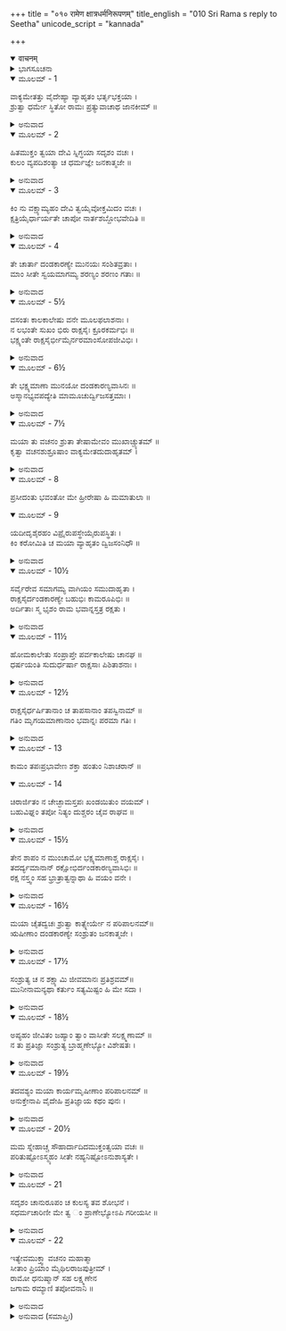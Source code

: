 +++
title = "०१० रामेण क्षात्रधर्मनिरूपणम्"
title_english = "010 Sri Rama s reply to Seetha"
unicode_script = "kannada"

+++
<details open><summary>वाचनम्</summary>

<div class="audioEmbed"  caption="श्रीराम-हरिसीताराममूर्ति-घनपाठिभ्यां वचनम्" src="https://archive.org/download/Ramayana-recitation-Sriram-harisItArAmamUrti-Ghanapaati-v2/Kanda_3/Kanda_3_ARK-010-Ramena_Kshatra_Dharma_Nirupanam.mp3"></div>
</details>



<details><summary>ಭಾಗಸೂಚನಾ</summary>

ಶ್ರೀರಾಮನು ಋಷಿಗಳ ರಕ್ಷಣೆಗಾಗಿ ರಾಕ್ಷಸರನ್ನು ವಧಿಸಲು ಮಾಡಿದ ಪ್ರತಿಜ್ಞೆಯನ್ನು ಪುನಃ ದೃಢಪಡಿಸಿದುದು
</details>

<details open><summary>ಮೂಲಮ್ - 1</summary>

ವಾಕ್ಯಮೇತತ್ತು ವೈದೇಹ್ಯಾ ವ್ಯಾಹೃತಂ ಭರ್ತೃಭಕ್ತಯಾ ।  
ಶ್ರುತ್ವಾ ಧರ್ಮೇ ಸ್ಥಿತೋ ರಾಮಃ ಪ್ರತ್ಯುವಾಚಾಥ ಜಾನಕೀಮ್ ॥
</details>

<details><summary>ಅನುವಾದ</summary>

ತನ್ನ ಸ್ವಾಮಿಯ ಕುರಿತು ಭಕ್ತಿ ಇರಿಸಿದ ವಿದೇಹಕುಮಾರೀ ಸೀತೆಯು ಹೇಳಿದ ಮಾತನ್ನು ಕೇಳಿ ಸದಾ ಧರ್ಮದಲ್ಲಿ ಸ್ಥಿತನಾದ ಶ್ರೀರಾಮಚಂದ್ರನು ಜಾನಕಿಗೆ ಹೀಗೆ ಉತ್ತರಿಸಿದನು.॥1॥
</details>

<details open><summary>ಮೂಲಮ್ - 2</summary>

ಹಿತಮುಕ್ತಂ ತ್ವಯಾ ದೇವಿ ಸ್ನಿಗ್ಧಯಾ ಸದೃಶಂ ವಚಃ ।  
ಕುಲಂ ವ್ಯಪದಿಶಂತ್ಯಾ ಚ ಧರ್ಮಜ್ಞೇ ಜನಕಾತ್ಮಜೇ ॥
</details>

<details><summary>ಅನುವಾದ</summary>

ದೇವಿ! ಧರ್ಮವನ್ನು ತಿಳಿದ ಜನಕ ಕಿಶೋರಿ! ನಿನಗೆ ನನ್ನ ಮೇಲೆ ಸ್ನೇಹವಿದೆ, ಅದಕ್ಕಾಗಿ ನೀನು ನನ್ನ ಹಿತದ ಮಾತನ್ನೇ ಹೇಳಿರುವೆ. ಕ್ಷತ್ರಿಯರ ಕುಲಧರ್ಮದ ಉಪದೇಶ ಮಾಡುತ್ತಾ ನೀನು ಹೇಳಿದುದು ನಿನಗೆ ಯೋಗ್ಯವೇ ಅಗಿದೆ.॥2॥
</details>

<details open><summary>ಮೂಲಮ್ - 3</summary>

ಕಿಂ ನು ವಕ್ಷ್ಯಾಮ್ಯಹಂ ದೇವಿ ತ್ವಯೈವೋಕ್ತಮಿದಂ ವಚಃ ।  
ಕ್ಷತ್ರಿಯೈರ್ಧಾರ್ಯತೇ ಚಾಪೋ ನಾರ್ತಶಬ್ದೋಭವೇದಿತಿ ॥
</details>

<details><summary>ಅನುವಾದ</summary>

ದೇವಿ! ನಾನು ನಿನಗೇನು ಉತ್ತರಿಸಲಿ? ಯಾರೂ ದುಃಖಿತರಾಗಿ ಹಾಹಾಕಾರ ಮಾಡುವಂತೆ ಆಗದಿರಲೆಂದೇ, ಯಾರಾದರು ದುಃಖ, ಸಂಕಟದಲ್ಲಿ ಬಿದ್ದಿದ್ದರೆ ಅವನನ್ನು ರಕ್ಷಿಸಲಿಕ್ಕಾಗಿ ಕ್ಷತ್ರಿಯರು ಧನುರ್ಬಾಣಗಳನ್ನು ಧರಿಸುತ್ತಾರೆ ಎಂದು ನೀನು ಮೊದಲೇ ಹೇಳಿರುವೆ.॥3॥
</details>

<details open><summary>ಮೂಲಮ್ - 4</summary>

ತೇ ಚಾರ್ತಾ ದಂಡಕಾರಣ್ಯೇ ಮುನಯಃ ಸಂಶಿತವ್ರತಾಃ ।  
ಮಾಂ ಸೀತೇ ಸ್ವಯಮಾಗಮ್ಯ ಶರಣ್ಯಂ ಶರಣಂ ಗತಾಃ ॥
</details>

<details><summary>ಅನುವಾದ</summary>

ಸೀತೆ! ದಂಡಕಾರಣ್ಯದಲ್ಲಿ ಇದ್ದು ಕಠೋರ ವ್ರತವನ್ನು ಪಾಲಿಸುವ ಆ ಮುನಿಗಳು ಬಹಳ ದುಃಖಿತರಾಗಿದ್ದಾರೆ. ಅದಕ್ಕಾಗಿ ನನ್ನನ್ನು ಶರಣಾಗತ ವತ್ಸಲನೆಂದು ತಿಳಿದು ಅವರು ಸ್ವತಃ ನನ್ನ ಬಳಿಗೆ ಬಂದು ಶರಣಾಗತರಾಗಿದ್ದಾರೆ.॥4॥
</details>

<details open><summary>ಮೂಲಮ್ - 5½</summary>

ವಸಂತಃ  ಕಾಲಕಾಲೇಷು ವನೇ ಮೂಲಫಲಾಶನಾಃ ।  
ನ ಲಭಂತೇ ಸುಖಂ ಭಿರು ರಾಕ್ಷಸೈಃ ಕ್ರೂರಕರ್ಮಭಿಃ ॥  
ಭಕ್ಷ್ಯಂತೇ ರಾಕ್ಷಸೈರ್ಭೀಮೈರ್ನರಮಾಂಸೋಪಜೀವಿಭಿಃ ।
</details>

<details><summary>ಅನುವಾದ</summary>

ಭೀರು! ಸದಾಕಾಲ ಕಾಡಿನಲ್ಲೇ ಇದ್ದು ಫಲ-ಮೂಲಗಳನ್ನು ತಿನ್ನುವ ಆ ಮುನಿಗಳು ಈ ಕ್ರೂರಕರ್ಮ ರಾಕ್ಷಸರಿಂದ ಎಂದೂ ಸುಖ ಪಡೆಯುವುದಿಲ್ಲ. ಮನುಷ್ಯರ ಮಾಂಸದಿಂದಲೇ ಜೀವನ ನಡೆಸುತ್ತಿರುವ ಈ ಭಯಾನಕ ರಾಕ್ಷಸರು ಅವರನ್ನು ಕೊಂದು ತಿನ್ನುತ್ತಿದ್ದಾರೆ.॥5½॥
</details>

<details open><summary>ಮೂಲಮ್ - 6½</summary>

ತೇ ಭಕ್ಷ್ಯಮಾಣಾ ಮುನಯೋ ದಂಡಕಾರಣ್ಯವಾಸಿನಃ ॥  
ಅಸ್ಮಾನಭ್ಯವಪದ್ಯೇತಿ  ಮಾಮೂಚುರ್ದ್ವಿಜಸತ್ತಮಾಃ ।
</details>

<details><summary>ಅನುವಾದ</summary>

ಆ ರಾಕ್ಷಸರಿಗೆ ತುತ್ತಾಗಿರುವ ಈ ದಂಡಕಾರಣ್ಯವಾಸೀ ದ್ವಿಜ ಶ್ರೇಷ್ಠ ಮುನಿಗಳು ನಮ್ಮ ಬಳಿಗೆ ಬಂದು ‘ಪ್ರಭೋ! ನಮ್ಮ ಮೇಲೆ ಅನುಗ್ರಹಮಾಡು’ ಎಂದು ಹೇಳಿದರು.॥6½॥
</details>

<details open><summary>ಮೂಲಮ್ - 7½</summary>

ಮಯಾ ತು ವಚನಂ ಶ್ರುತಾ ತೇಷಾಮೇವಂ ಮುಖಾಚ್ಚ್ಯುತಮ್ ॥  
ಕೃತ್ವಾ ವಚನಶುಶ್ರೂಷಾಂ ವಾಕ್ಯಮೇತದುದಾಹೃತಮ್ ।
</details>

<details><summary>ಅನುವಾದ</summary>

ಅವರ ಬಾಯಿಯಿಂದ ಹೊರಟ ರಕ್ಷಣೆಯ ಈ ಕೂಗು ಕೇಳಿ ಹಾಗೂ ಅವರ ಆಜ್ಞಾಪಾಲನರೂಪೀ ಸೇವೆಯ ವಿಚಾರ ಮಾಡಿ, ನಾನು ಅವರಲ್ಲಿ ಹೀಗೆ ಹೇಳಿದೆ.॥7½॥
</details>

<details open><summary>ಮೂಲಮ್ - 8</summary>

ಪ್ರಸೀದಂತು ಭವಂತೋ ಮೇ ಹ್ರೀರೇಷಾ ಹಿ ಮಮಾತುಲಾ ॥
</details>

<details open><summary>ಮೂಲಮ್ - 9</summary>

ಯದೀದೃಶೈರಹಂ  ವಿಪ್ರೈರುಪಸ್ಥೇಯೈರುಪಸ್ಥಿತಃ ।  
ಕಿಂ ಕರೋಮಿತಿ ಚ ಮಯಾ ವ್ಯಾಹೃತಂ ದ್ವಿಜಸಂನಿಧೌ ॥
</details>

<details><summary>ಅನುವಾದ</summary>

ಮಹರ್ಷಿಗಳೇ! ನಿಮ್ಮಂತಹ ಬ್ರಾಹ್ಮಣರ ಸೇವೆಯಲ್ಲಿ ನಾನೇ ಉಪಸ್ಥಿತನಾಬೇಕಾಗಿತ್ತು , ಆದರೆ ನೀವು ಸ್ವತಃ ತಮ್ಮ ರಕ್ಷಣೆಗಾಗಿ ನನ್ನ ಬಳಿಗೆ ಬಂದಿರುವಿರಿ, ಇದು ನನಗೆ ನಾಚಿಕೆಯ ವಿಷಯವಾಗಿದೆ. ಆದ್ದರಿಂದ ತಾವು ಪ್ರಸನ್ನರಾಗಿರಿ. ನಾನು ನಿಮ್ಮ ಯಾವ ಸೇವೆ ಮಾಡಲಿ? ಹೇಳಿರಿ. ಎಂದು ಆ ಬ್ರಾಹ್ಮಣರಲ್ಲಿ ಹೇಳಿದೆ.॥8-9॥
</details>

<details open><summary>ಮೂಲಮ್ - 10½</summary>

ಸರ್ವೈರೇವ ಸಮಾಗಮ್ಯ ವಾಗಿಯಂ ಸಮುದಾಹೃತಾ ।  
ರಾಕ್ಷಸೈರ್ದಂಡಕಾರಣ್ಯೇ  ಬಹುಭಿಃ ಕಾಮರೂಪಿಭಿಃ ॥  
ಅರ್ದಿತಾಃ ಸ್ಮ ಭೃಶಂ ರಾಮ ಭವಾನ್ನಸ್ತತ್ರ ರಕ್ಷತು ।
</details>

<details><summary>ಅನುವಾದ</summary>

ಆಗ ಅವರೆಲ್ಲ ಸೇರಿ ತಮ್ಮ ಮನೋ ಇಂಗಿತವನ್ನು ಹೀಗೆ ಪ್ರಕಟಿಸಿದರು-ಶ್ರೀರಾಮ! ದಂಡಕಾರಣ್ಯದಲ್ಲಿ ಇಚ್ಛಾನುರೂಪ ಧರಿಸುವ ಅನೇಕ ರಾಕ್ಷಸರಿದ್ದಾರೆ. ಅವರಿಂದ ನಮಗೆ ಬಹಳ ಕಷ್ಟವಾಗುತ್ತಿದೆ, ಆದ್ದರಿಂದ ಅವರ ಭಯದಿಂದ ನಮ್ಮನ್ನು ರಕ್ಷಿಸು.॥10½॥
</details>

<details open><summary>ಮೂಲಮ್ - 11½</summary>

ಹೋಮಕಾಲೇತು ಸಂಪ್ರಾಪ್ತೇ ಪರ್ವಕಾಲೇಷು ಚಾನಘ ॥  
ಧರ್ಷಯಂತಿ ಸುದುರ್ಧರ್ಷಾ ರಾಕ್ಷಸಾಃ ಪಿಶಿತಾಶನಾಃ ।
</details>

<details><summary>ಅನುವಾದ</summary>

ನಿಷ್ಪಾಪ ರಘುನಂದನ! ಅಗ್ನಿಹೋತ್ರದ ಸಮಯ ಬಂದಾಗ ಹಾಗೂ ಪರ್ವದ ಸಂದರ್ಭದಲ್ಲಿ ಈ ಅತ್ಯಂತ ದುರ್ಧರ್ಷ ಮಾಂಸಭೋಜಿ ರಾಕ್ಷಸರು ನಮ್ಮನು ಹಿಂಸಿಸುತ್ತಾರೆ.॥11½॥
</details>

<details open><summary>ಮೂಲಮ್ - 12½</summary>

ರಾಕ್ಷಸೈರ್ಧರ್ಷಿತಾನಾಂ ಚ ತಾಪಸಾನಾಂ ತಪಸ್ವಿನಾಮ್ ॥  
ಗತಿಂ ಮೃಗಯಮಾಣಾನಾಂ ಭವಾನ್ನಃ ಪರಮಾ ಗತಿಃ ।
</details>

<details><summary>ಅನುವಾದ</summary>

ರಾಕ್ಷಸರಿಂದ ಆಕ್ರಾಂತರಾದ ತಪಸ್ವೀ, ತಾಪಸರಾದ ನಾವು ಸದಾ ನಮಗಾಗಿ ಯಾವುದಾದರೂ ಆಶ್ರಮವನ್ನು ಹುಡುಕುತ್ತಾ ಇರುತ್ತೇವೆ. ಆದ್ದರಿಂದ ನೀನೇ ನಮಗೆ ಆಶ್ರಯನಾಗಿರುವೆ.॥12½॥
</details>

<details open><summary>ಮೂಲಮ್ - 13</summary>

ಕಾಮಂ ತಪಃಪ್ರಭಾವೇಣ ಶಕ್ತಾ ಹಂತುಂ ನಿಶಾಚರಾನ್ ॥
</details>

<details open><summary>ಮೂಲಮ್ - 14</summary>

ಚಿರಾರ್ಜಿತಂ ನ ಚೇಚ್ಛಾಮಸ್ತಪಃ ಖಂಡಯಿತುಂ ವಯಮ್ ।  
ಬಹುವಿಘ್ನಂ ತಪೋ ನಿತ್ಯಂ ದುಶ್ಚರಂ ಚೈವ ರಾಘವ ॥
</details>

<details><summary>ಅನುವಾದ</summary>

ರಘುನಂದನ! ತಪಸ್ಸಿನ ಪ್ರಭಾವದಿಂದ ಇಚ್ಛಾನುಸಾರ ಈ ರಾಕ್ಷಸರನ್ನು ವಧಿಸಲು ಸಮರ್ಥರಾಗಿದ್ದರೂ, ಚಿರಕಾಲದಿಂದ ಗಳಿಸಿದ ತಪಸ್ಸನ್ನು ಹಾಳುಮಾಡಲು ಬಯಸುವುದಿಲ್ಲ. ಏಕೆಂದರೆ ತಪಸ್ಸಿನಲ್ಲಿ ಸದಾಕಾಲ ಅನೇಕ ವಿಘ್ನಗಳು ಬರುತ್ತಾ ಇರುತ್ತವೆ ಹಾಗೂ ಇದರ ಸಂಪಾದನೆ ಬಹಳ ಕಷ್ಟವಾಗಿರುತ್ತದೆ.॥13-14॥
</details>

<details open><summary>ಮೂಲಮ್ - 15½</summary>

ತೇನ ಶಾಪಂ ನ ಮುಂಚಾಮೋ ಭಕ್ಷ್ಯಮಾಣಾಶ್ಚ ರಾಕ್ಷಸೈಃ ।  
ತದರ್ದ್ಯಮಾನಾನ್  ರಕ್ಷೋಭಿರ್ದಂಡಕಾರಣ್ಯವಾಸಿಭಿಃ ॥  
ರಕ್ಷ ನಸ್ತ್ವಂ ಸಹ ಭ್ರಾತ್ರಾತ್ವನ್ನಾಥಾ ಹಿ ವಯಂ ವನೇ ।
</details>

<details><summary>ಅನುವಾದ</summary>

ರಾಕ್ಷಸರಿಗೆ ತುತ್ತಾದರೂ ನಾವು ಅವರಿಗೆ ಶಾಪ ಕೊಡದಿರುವ ಕಾರಣ ಇದೇ ಆಗಿದೆ. ಅದರಿಂದ ದಂಡಕಾರಣ್ಯವಾಸೀ ನಿಶಾಚರರಿಂದ ಪೀಡಿತರಾದ ನಮ್ಮನ್ನು ಸಹೋದರ ಸಹಿತ ನೀನು ರಕ್ಷಿಸು; ಏಕೆಂದರೆ ಈ ವನದಲ್ಲಿ ಈಗ ನೀನೇ ರಕ್ಷಕನಾಗಿರುವೆ.॥15½॥
</details>

<details open><summary>ಮೂಲಮ್ - 16½</summary>

ಮಯಾ ಚೈತದ್ವಚಃ ಶ್ರುತ್ವಾ ಕಾತ್ಸ್ನೇರ್ಯೇ ನ ಪರಿಪಾಲನಮ್॥  
ಋಷೀಣಾಂ ದಂಡಕಾರಣ್ಯೇ ಸಂಶ್ರುತಂ ಜನಕಾತ್ಮಜೇ ।
</details>

<details><summary>ಅನುವಾದ</summary>

ಜನಕನಂದಿನೀ! ದಂಡಕಾರಣ್ಯದಲ್ಲಿ ಋಷಿಗಳ ಈ ಮಾತನ್ನು ಕೇಳಿ ನಾನು ಪೂರ್ಣರೂಪದಿಂದ ಅವರನ್ನು ರಕ್ಷಿಸುವ ಪ್ರತಿಜ್ಞೆ ಮಾಡಿರುವೆ.॥16½॥
</details>

<details open><summary>ಮೂಲಮ್ - 17½</summary>

ಸಂಶ್ರುತ್ಯ ಚ ನ ಶಕ್ಷ್ಯಾಮಿ ಜೀವಮಾನಃ ಪ್ರತಿಶ್ರವಮ್॥  
ಮುನೀನಾಮನ್ಯಥಾ ಕರ್ತುಂ ಸತ್ಯಮಿಷ್ಟಂ ಹಿ ಮೇ ಸದಾ ।
</details>

<details><summary>ಅನುವಾದ</summary>

ಮುನಿಗಳ ಮುಂದೆ ಹೀಗೆ ಪ್ರತಿಜ್ಞೆ ಮಾಡಿ ಈಗ ನಾನು ಬದುಕಿರುವಾಗಲೇ ಈ ಪ್ರತಿಜ್ಞೆಯನ್ನು ಹೇಗೆ ಸುಳ್ಳಾಗಿಸಲಿ? ಏಕೆಂದರೆ ಸತ್ಯ ಪಾಲನೆಯು ನನಗೆ ಸದಾ ಪ್ರಿಯವಾಗಿದೆ.॥17½॥
</details>

<details open><summary>ಮೂಲಮ್ - 18½</summary>

ಅಪ್ಯಹಂ ಜೀವಿತಂ ಜಹ್ಯಾಂ ತ್ವಾಂ ವಾಸೀತೇ ಸಲಕ್ಷ್ಮಣಾಮ್ ॥  
ನ ತು ಪ್ರತಿಜ್ಞಾ ಸಂಶ್ರುತ್ಯ ಬ್ರಾಹ್ಮಣೇಭ್ಯೋ ವಿಶೇಷತಃ ।
</details>

<details><summary>ಅನುವಾದ</summary>

ಸೀತೆ! ನಾನು ಬೇಕಾದರೆ ನನ್ನ ಪ್ರಾಣ ಬಿಡಬಲ್ಲೆ, ನಿನ್ನನ್ನು ಮತ್ತು ಲಕ್ಷ್ಮಣನನ್ನೂ ತ್ಯಜಿಸಬಲ್ಲೆನು, ಆದರೆ ನನ್ನ ಪ್ರತಿಜ್ಞೆಯನ್ನು, ವಿಶೇಷವಾಗಿ ಬ್ರಾಹ್ಮಣರಿಗಾಗಿ ಮಾಡಿದ ಪ್ರತಿಜ್ಞೆಯನ್ನು ನಾನು ಎಂದಿಗೂ ಮುರಿಯಲಾರೆನು.॥18½॥
</details>

<details open><summary>ಮೂಲಮ್ - 19½</summary>

ತದವಶ್ಯಂ ಮಯಾ ಕಾರ್ಯಮೃಷೀಣಾಂ ಪರಿಪಾಲನಮ್ ॥  
ಅನುಕ್ತೇನಾಪಿ ವೈದೇಹಿ ಪ್ರತಿಜ್ಞಾಯ ಕಥಂ ಪುನಃ ।
</details>

<details><summary>ಅನುವಾದ</summary>

ಅದಕ್ಕಾಗಿ ಋಷಿಗಳನ್ನು ರಕ್ಷಿಸುವುದು ನನ್ನ ಅವಶ್ಯಕ ಕರ್ತವ್ಯವಾಗಿದೆ. ವಿದೇಹನಂದಿನೀ! ಋಷಿಗಳು ಹೇಳದಿದ್ದರೂ ಅವರನ್ನು ರಕ್ಷಿಸಬೇಕಾಗಿತ್ತು. ಹಾಗಿರುವಾಗ ಅವರು ಸ್ವತಃ ಬಂದು ಹೇಳಿದರು ಹಾಗೂ ನಾನು ಪ್ರತಿಜ್ಞೆಯನ್ನೂ ಮಾಡಿದಾಗ ಈಗ ಅವರ ರಕ್ಷಣೆಯಿಂದ ಹೇಗೆ ಪರಾಙ್ಮುಖನಾಗಲಿ?॥19½॥
</details>

<details open><summary>ಮೂಲಮ್ - 20½</summary>

ಮಮ ಸ್ನೇಹಾಚ್ಚ ಸೌಹಾರ್ದಾದಿದಮುಕ್ತಂತ್ವಯಾ ವಚಃ ॥  
ಪರಿತುಷ್ಟೋಽಸ್ಮ್ಯಹಂ ಸೀತೇ ನಹ್ಯನಿಷ್ಟೋಽನುಶಾಸ್ಯತೇ ।
</details>

<details><summary>ಅನುವಾದ</summary>

ಸೀತೆ! ನೀನು ಸ್ನೇಹ ಮತ್ತು ಸೌಹಾರ್ದದಿಂದ ಹೇಳಿದ ಮಾತಿನಿಂದ ನಾನು ಸಂತುಷ್ಟನಾಗಿದ್ದೇನೆ. ಏಕೆಂದರೆ ತನಗೆ ಪ್ರಿಯವಲ್ಲದುದನ್ನು ಯಾರೂ ಇತರರಿಗೆ ಉಪದೇಶ ಮಾಡುವುದಿಲ್ಲ.॥20½॥
</details>

<details open><summary>ಮೂಲಮ್ - 21</summary>

ಸದೃಶಂ ಚಾನುರೂಪಂ ಚ ಕುಲಸ್ಯ ತವ ಶೋಭನೆ ।  
ಸಧರ್ಮಚಾರಿಣೀ ಮೇ ತ್ವ ಂ ಪ್ರಾಣೇಭ್ಯೋಽಪಿ ಗರೀಯಸೀ ॥
</details>

<details><summary>ಅನುವಾದ</summary>

ಶೋಭನೇ! ನೀನು ಹೇಳಿದುದು ನಿನಗೆ ಯೋಗ್ಯವೇ ಆಗಿದೆ ಹಾಗೂ ನಿನ್ನ ಕುಲಕ್ಕೂ ಸರ್ವಥಾ ಅನುರೂಪವಾಗಿದೆ. ನೀನು ನನ್ನ ಸಹ ಧರ್ಮಿಣಿಯಾಗಿರುವೆ ಮತ್ತು ನನಗೆ ಪ್ರಾಣಗಳಿಗಿಂತಲೂ ಹೆಚ್ಚು ಪ್ರಿಯವಾಗಿರುವೆ.॥21॥
</details>

<details open><summary>ಮೂಲಮ್ - 22</summary>

ಇತ್ಯೇವಮುಕ್ತ್ವಾ ವಚನಂ ಮಹಾತ್ಮಾ  
ಸೀತಾಂ ಪ್ರಿಯಾಂ ಮೈಥಿಲರಾಜಪುತ್ರೀಮ್ ।  
ರಾಮೋ ಧನುಷ್ಮಾನ್ ಸಹ ಲಕ್ಷ್ಮಣೇನ  
ಜಗಾಮ ರಮ್ಯಾಣಿ ತಪೋವನಾನಿ ॥
</details>

<details><summary>ಅನುವಾದ</summary>

ಮಹಾತ್ಮಾ ಶ್ರೀರಾಮಚಂದ್ರನು ತನ್ನ ಪ್ರಿಯೆ ಮಿಥಿಲೇಶ ಕುಮಾರೀ ಸೀತೆಯಲ್ಲಿ ಹೀಗೆ ಹೇಳಿ ಕೈಯಲ್ಲಿ ಧನುರ್ಬಾಣಗಳನ್ನು ಹಿಡಿದುಕೊಂಡು ಲಕ್ಷ್ಮಣನೊಂದಿಗೆ ರಮಣೀಯ ತಪೋವನದಲ್ಲಿ ಸಂಚರಿಸತೊಡಗಿದನು.॥22॥
</details>

<details><summary>ಅನುವಾದ (ಸಮಾಪ್ತಿಃ)</summary>

ಶ್ರೀ ವಾಲ್ಮೀಕಿ ವಿರಚಿತ ಆರ್ಷರಾಮಾಯಣ ಆದಿಕಾವ್ಯದ ಅರಣ್ಯಕಾಂಡದಲ್ಲಿ ಹತ್ತನೆಯ ಸರ್ಗ ಸಂಪೂರ್ಣವಾಯಿತು.॥10॥
</details>
